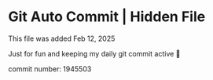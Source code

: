 # Git Auto Commit | Hidden File

This file was added Feb 12, 2025

Just for fun and keeping my daily git commit active 🤪

commit number: 1945503
